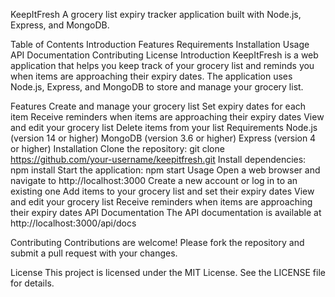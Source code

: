 KeepItFresh
A grocery list expiry tracker application built with Node.js, Express, and MongoDB.

Table of Contents
Introduction
Features
Requirements
Installation
Usage
API Documentation
Contributing
License
Introduction
KeepItFresh is a web application that helps you keep track of your grocery list and reminds you when items are approaching their expiry dates. The application uses Node.js, Express, and MongoDB to store and manage your grocery list.

Features
Create and manage your grocery list
Set expiry dates for each item
Receive reminders when items are approaching their expiry dates
View and edit your grocery list
Delete items from your list
Requirements
Node.js (version 14 or higher)
MongoDB (version 3.6 or higher)
Express (version 4 or higher)
Installation
Clone the repository: git clone https://github.com/your-username/keepitfresh.git
Install dependencies: npm install
Start the application: npm start
Usage
Open a web browser and navigate to http://localhost:3000
Create a new account or log in to an existing one
Add items to your grocery list and set their expiry dates
View and edit your grocery list
Receive reminders when items are approaching their expiry dates
API Documentation
The API documentation is available at http://localhost:3000/api/docs

Contributing
Contributions are welcome! Please fork the repository and submit a pull request with your changes.

License
This project is licensed under the MIT License. See the LICENSE file for details.
